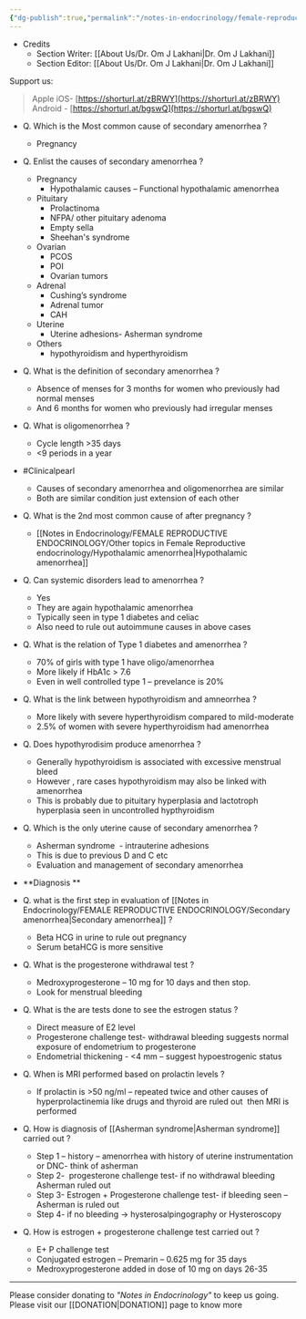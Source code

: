 ```yaml
---
{"dg-publish":true,"permalink":"/notes-in-endocrinology/female-reproductive-endocrinology/secondary-amenorrhea/"}
---
```


- Credits
    - Section Writer: [[About Us/Dr. Om J Lakhani\|Dr. Om J Lakhani]]
    - Section Editor: [[About Us/Dr. Om J Lakhani\|Dr. Om J Lakhani]]


Support us:
> Apple iOS- [https://shorturl.at/zBRWY](https://shorturl.at/zBRWY)
> Android - [https://shorturl.at/bgswQ](https://shorturl.at/bgswQ)



-  Q. Which is the Most common cause of secondary amenorrhea ? 
    - Pregnancy 


- Q. Enlist the causes of secondary amenorrhea ? 
    - Pregnancy
        - Hypothalamic causes – Functional hypothalamic amenorrhea 
    - Pituitary
        - Prolactinoma
        - NFPA/ other pituitary adenoma
        - Empty sella
        - Sheehan's syndrome
    - Ovarian
        - PCOS
        - POI
        - Ovarian tumors
    - Adrenal
        - Cushing’s syndrome 
        - Adrenal tumor
        - CAH
    - Uterine
        - Uterine adhesions- Asherman syndrome
    - Others 
        - hypothyroidism and hyperthyroidism


- Q. What is the definition of secondary amenorrhea ? 
    - Absence of menses for 3 months for women who previously had normal menses
    - And 6 months for women who previously had irregular menses 


- Q. What is oligomenorrhea ? 
    - Cycle length >35 days
    - <9 periods in a year 
- #Clinicalpearl
    - Causes of secondary amenorrhea and oligomenorrhea are similar
    - Both are similar condition just extension of each other 


- Q. What is the 2nd most common cause of  after pregnancy ? 
    - [[Notes in Endocrinology/FEMALE REPRODUCTIVE ENDOCRINOLOGY/Other topics in Female Reproductive endocrinology/Hypothalamic amenorrhea\|Hypothalamic amenorrhea]]


- Q. Can systemic disorders lead to amenorrhea ?
    - Yes
    - They are again hypothalamic amenorrhea
    - Typically seen in type 1 diabetes and celiac
    - Also need to rule out autoimmune causes in above cases


- Q. What is the relation of Type 1 diabetes and amenorrhea ?
    - 70% of girls with type 1 have oligo/amenorrhea
    - More likely if HbA1c > 7.6
    - Even in well controlled type 1 – prevelance is 20%


- Q. What is the link between hypothyroidism and amneorrhea ?
    - More likely with severe hyperthyroidism compared to mild-moderate
    - 2.5% of women with severe hyperthyroidism had amenorrhea


- Q. Does hypothyrodisim produce amenorrhea ?
    - Generally hypothyroidism is associated with excessive menstrual bleed
    - However , rare cases hypothyroidism may also be linked with amenorrhea
    - This is probably due to pituitary hyperplasia and lactotroph hyperplasia seen in uncontrolled hypthyroidism


- Q. Which is the only uterine cause of secondary amenorrhea ?
    - Asherman syndrome  - intrauterine adhesions
    - This is due to previous D and C etc
    - Evaluation and management of secondary amenorrhea


- **Diagnosis **


- Q. what is the first step in evaluation of [[Notes in Endocrinology/FEMALE REPRODUCTIVE ENDOCRINOLOGY/Secondary amenorrhea\|Secondary amenorrhea]] ?
    - Beta HCG in urine to rule out pregnancy
    - Serum betaHCG is more sensitive


- Q. What is the progesterone withdrawal test ?
    - Medroxyprogesterone – 10 mg for 10 days and then stop.
    - Look for menstrual bleeding


- Q. What is the are tests done to see the estrogen status ?
    - Direct measure of E2 level
    - Progesterone challenge test- withdrawal bleeding suggests normal exposure of endometrium to progesterone
    - Endometrial thickening - <4 mm – suggest hypoestrogenic status


- Q. When is MRI performed based on prolactin levels ?
    - If prolactin is >50 ng/ml – repeated twice and other causes of hyperprolactinemia like drugs and thyroid are ruled out  then MRI is performed


- Q. How is diagnosis of [[Asherman syndrome\|Asherman syndrome]] carried out ?
    - Step 1 – history – amenorrhea with history of uterine instrumentation or DNC- think of asherman
    - Step 2-  progesterone challenge test- if no withdrawal bleeding  Asherman ruled out
    - Step 3- Estrogen + Progesterone challenge test- if bleeding seen – Asherman is ruled out
    - Step 4- if no bleeding → hysterosalpingography or Hysteroscopy


- Q. How is estrogen + progesterone challenge test carried out ?
    - E+ P challenge test
    - Conjugated estrogen – Premarin – 0.625 mg for 35 days
    - Medroxyprogesterone added in dose of 10 mg on days 26-35


----

Please consider donating to *"Notes in Endocrinology"* to keep us going. Please visit our [[DONATION\|DONATION]] page to know more

